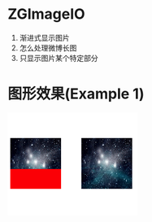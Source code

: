 # ZGImageIO
1. 渐进式显示图片
2. 怎么处理微博长图  
3. 只显示图片某个特定部分

# 图形效果(Example 1)
![效果图之图形](https://github.com/MR-Zong/ZGImageIO/blob/master/ZGImageIO/ZGImageIO/ZGImageIOExample1.png)
